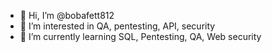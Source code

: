 - 👋 Hi, I’m @bobafett812
- 👀 I’m interested in QA, pentesting, API, security
- 🌱 I’m currently learning SQL, Pentesting, QA, Web security

<!---
bobafett812/bobafett812 is a ✨ special ✨ repository because its `README.md` (this file) appears on your GitHub profile.
You can click the Preview link to take a look at your changes.
--->
